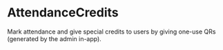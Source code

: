 # AttendanceCredits
Mark attendance and give special credits to users by giving one-use QRs (generated by the admin in-app).

